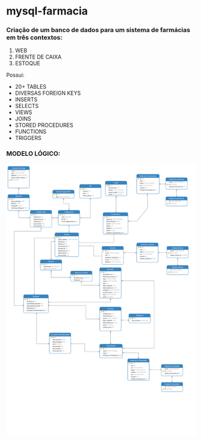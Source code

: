 # mysql-farmacia
### Criação de um banco de dados para um sistema de farmácias em três contextos:
1. WEB
2. FRENTE DE CAIXA
3. ESTOQUE

Possui:
- 20+ TABLES
- DIVERSAS FOREIGN KEYS
- INSERTS
- SELECTS
- VIEWS
- JOINS 
- STORED PROCEDURES
- FUNCTIONS
- TRIGGERS


### MODELO LÓGICO:
<img align="center" alt="modelo-logico" src="https://github.com/distnrb/mysql-farmacia/blob/main/logico-farmacia.svg">
